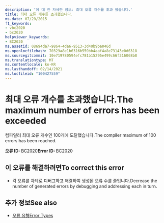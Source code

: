 ```yaml
---
description: '에 대 한 자세한 정보: 최대 오류 개수를 초과 했습니다.'
title: 최대 오류 개수를 초과했습니다.
ms.date: 07/20/2015
f1_keywords:
- vbc2020
- bc2020
helpviewer_keywords:
- BC2020
ms.assetid: 08694da7-9864-4da6-9513-3d40b9ba046d
ms.openlocfilehash: 70329a8e1b6316b559bb4aaf4a8e73143e0d6318
ms.sourcegitcommit: 10e719780594efc781b15295e499c66f316068b8
ms.translationtype: MT
ms.contentlocale: ko-KR
ms.lasthandoff: 02/14/2021
ms.locfileid: "100427559"
---
```

# <a name="the-maximum-number-of-errors-has-been-exceeded"></a><span data-ttu-id="30fcb-103">최대 오류 개수를 초과했습니다.</span><span class="sxs-lookup"><span data-stu-id="30fcb-103">The maximum number of errors has been exceeded</span></span>

<span data-ttu-id="30fcb-104">컴파일러 최대 오류 개수인 100개에 도달했습니다.</span><span class="sxs-lookup"><span data-stu-id="30fcb-104">The compiler maximum of 100 errors has been reached.</span></span>  
  
 <span data-ttu-id="30fcb-105">**오류 ID:** BC2020</span><span class="sxs-lookup"><span data-stu-id="30fcb-105">**Error ID:** BC2020</span></span>  
  
## <a name="to-correct-this-error"></a><span data-ttu-id="30fcb-106">이 오류를 해결하려면</span><span class="sxs-lookup"><span data-stu-id="30fcb-106">To correct this error</span></span>  
  
- <span data-ttu-id="30fcb-107">각 오류를 차례로 디버그하고 해결하여 생성된 오류 수를 줄입니다.</span><span class="sxs-lookup"><span data-stu-id="30fcb-107">Decrease the number of generated errors by debugging and addressing each in turn.</span></span>  
  
## <a name="see-also"></a><span data-ttu-id="30fcb-108">추가 정보</span><span class="sxs-lookup"><span data-stu-id="30fcb-108">See also</span></span>

- [<span data-ttu-id="30fcb-109">오류 유형</span><span class="sxs-lookup"><span data-stu-id="30fcb-109">Error Types</span></span>](../programming-guide/language-features/error-types.md)
